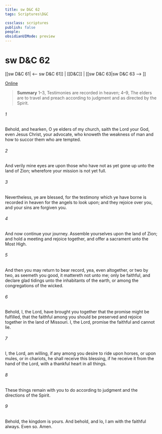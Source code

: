 ```yaml
---
title: sw D&C 62
tags: Scriptures\D&C

cssclass: scriptures
publish: false
people:
obsidianUIMode: preview
---
```


# sw D&C 62
[[sw D&C 61| <-- sw D&C 61]] | [[D&C]] | [[sw D&C 63|sw D&C 63 --> ]]

[Online](https://churchofjesuschrist.org/study/scriptures/dc-testament/dc/62?lang=eng)

> __Summary__
1–3, Testimonies are recorded in heaven; 4–9, The elders are to travel and preach according to judgment and as directed by the Spirit.

###### 1 
Behold, and hearken, O ye elders of my church, saith the Lord your God, even Jesus Christ, your advocate, who knoweth the weakness of man and how to succor them who are tempted.

###### 2 
And verily mine eyes are upon those who have not as yet gone up unto the land of Zion; wherefore your mission is not yet full.

###### 3 
Nevertheless, ye are blessed, for the testimony which ye have borne is recorded in heaven for the angels to look upon; and they rejoice over you, and your sins are forgiven you.

###### 4 
And now continue your journey. Assemble yourselves upon the land of Zion; and hold a meeting and rejoice together, and offer a sacrament unto the Most High.

###### 5 
And then you may return to bear record, yea, even altogether, or two by two, as seemeth you good, it mattereth not unto me; only be faithful, and declare glad tidings unto the inhabitants of the earth, or among the congregations of the wicked.

###### 6 
Behold, I, the Lord, have brought you together that the promise might be fulfilled, that the faithful among you should be preserved and rejoice together in the land of Missouri. I, the Lord, promise the faithful and cannot lie.

###### 7 
I, the Lord, am willing, if any among you desire to ride upon horses, or upon mules, or in chariots, he shall receive this blessing, if he receive it from the hand of the Lord, with a thankful heart in all things.

###### 8 
These things remain with you to do according to judgment and the directions of the Spirit.

###### 9 
Behold, the kingdom is yours. And behold, and lo, I am with the faithful always. Even so. Amen.

